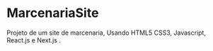 # MarcenariaSite
Projeto de um site de marcenaria, Usando HTML5 CSS3, Javascript, React.js e Next.js .
